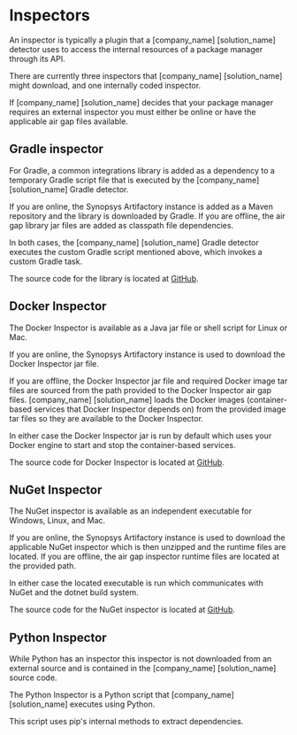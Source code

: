 # Inspectors

An inspector is typically a plugin that a [company_name] [solution_name] detector uses to access the internal resources of a package manager through its API.

There are currently three inspectors that [company_name] [solution_name] might download, and one internally coded inspector.

If [company_name] [solution_name] decides that your package manager requires an external inspector you must either be online or have the applicable air gap files available.

## Gradle inspector

For Gradle, a common integrations library is added as a dependency to a temporary Gradle script file that is executed by the [company_name] [solution_name] Gradle detector. 

If you are online, the Synopsys Artifactory instance is added as a Maven repository and the library is downloaded by Gradle.
If you are offline, the air gap library jar files are added as classpath file dependencies.

In both cases, the [company_name] [solution_name] Gradle detector executes the custom Gradle script mentioned above, which invokes a custom Gradle task.

The source code for the library is located at [GitHub](https://github.com/blackducksoftware/integration-common).

## Docker Inspector

The Docker Inspector is available as a Java jar file or shell script for Linux or Mac.

If you are online, the Synopsys Artifactory instance is used to download the Docker Inspector jar file.

If you are offline, the Docker Inspector jar file and required Docker image tar files are sourced from the path provided to the Docker Inspector air gap files.
[company_name] [solution_name] loads the Docker images (container-based services that Docker Inspector depends on) from the provided image tar files so they are available to the Docker Inspector.

In either case the Docker Inspector jar is run by default which uses your Docker engine to start and stop the container-based services.

The source code for Docker Inspector is located at [GitHub](https://github.com/blackducksoftware/detect-docker-inspector).

## NuGet Inspector

The NuGet inspector is available as an independent executable for Windows, Linux, and Mac.

If you are online, the Synopsys Artifactory instance is used to download the applicable NuGet inspector which is then unzipped and the runtime files are located.
If you are offline, the air gap inspector runtime files are located at the provided path.

In either case the located executable is run which communicates with NuGet and the dotnet build system.

The source code for the NuGet inspector is located at [GitHub](https://github.com/blackducksoftware/detect-nuget-inspector).

## Python Inspector

While Python has an inspector this inspector is not downloaded from an external source and is contained in the [company_name] [solution_name] source code.

The Python Inspector is a Python script that [company_name] [solution_name] executes using Python.

This script uses pip's internal methods to extract dependencies.
